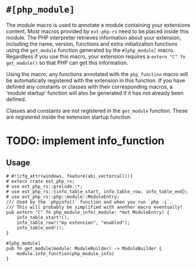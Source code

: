 # `#[php_module]`

The module macro is used to annotate a module containing your extensions content.
Most macros provided by `ext-php-rs` need to be placed inside this module.
The PHP interpreter retrieves information about your extension, including the
name, version, functions and extra initialization functions using the `get_module`
function generated by the `#[php_module]` macro. Regardless if you
use this macro, your extension requires a `extern "C" fn get_module()` so that
PHP can get this information.

Using the macro, any functions annotated with the `php_function` macro will be
automatically registered with the extension in this function. If you have
defined any constants or classes with their corresponding macros, a 'module
startup' function will also be generated if it has not already been defined.

Classes and constants are not registered in the `get_module` function. These are
registered inside the extension startup function.

# TODO: implement info_function

## Usage

```rust,ignore
# #![cfg_attr(windows, feature(abi_vectorcall))]
# extern crate ext_php_rs;
# use ext_php_rs::prelude::*;
# use ext_php_rs::{info_table_start, info_table_row, info_table_end};
# use ext_php_rs::php::module::ModuleEntry;
/// Used by the `phpinfo()` function and when you run `php -i`.
/// This will probably be simplified with another macro eventually!
pub extern "C" fn php_module_info(_module: *mut ModuleEntry) {
    info_table_start!();
    info_table_row!("my extension", "enabled");
    info_table_end!();
}

#[php_module]
pub fn get_module(module: ModuleBuilder) -> ModuleBuilder {
    module.info_function(php_module_info)
}
```
